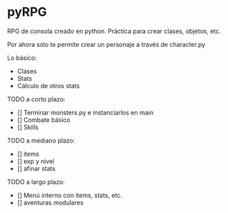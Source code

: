 # pyRPG

RPG de consola creado en python.
Práctica para crear clases, objetos, etc.

Por ahora sólo te permite crear un personaje a través de character.py

Lo básico:
- Clases
- Stats
- Cálculo de otros stats

TODO a corto plazo: 
- [] Terminar monsters.py e instanciarlos en main
- [] Combate básico
- [] Skills

TODO a mediano plazo:
- [] items
- [] exp y nivel
- [] afinar stats

TODO a largo plazo:
- [] Menú interno con items, stats, etc.
- [] aventuras modulares
